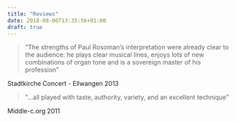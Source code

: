 ```yaml
---
title: "Reviews"
date: 2018-08-06T13:35:56+01:00
draft: true
---
```


> “The strengths of Paul Rosoman’s interpretation were already clear to the audience: he plays clear musical lines, enjoys lots of new combinations of organ tone and is a sovereign master of his profession”

Stadtkirche Concert - Ellwangen 2013


> "...all played with taste, authority, variety, and an excellent technique"

Middle-c.org 2011

